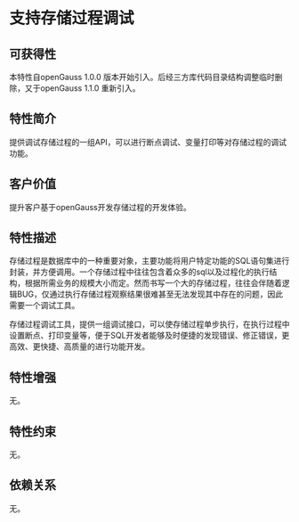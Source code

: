 # 支持存储过程调试<a name="ZH-CN_TOPIC_0000001163057482"></a>

## 可获得性<a name="section1076382216287"></a>

本特性自openGauss 1.0.0 版本开始引入。后经三方库代码目录结构调整临时删除，又于openGauss 1.1.0 重新引入。

## 特性简介<a name="section732915401281"></a>

提供调试存储过程的一组API，可以进行断点调试、变量打印等对存储过程的调试功能。

## 客户价值<a name="section103921852122817"></a>

提升客户基于openGauss开发存储过程的开发体验。

## 特性描述<a name="section811017719290"></a>

存储过程是数据库中的一种重要对象，主要功能将用户特定功能的SQL语句集进行封装，并方便调用。一个存储过程中往往包含着众多的sql以及过程化的执行结构，根据所需业务的规模大小而定。然而书写一个大的存储过程，往往会伴随着逻辑BUG，仅通过执行存储过程观察结果很难甚至无法发现其中存在的问题，因此需要一个调试工具。

存储过程调试工具，提供一组调试接口，可以使存储过程单步执行，在执行过程中设置断点、打印变量等，便于SQL开发者能够及时便捷的发现错误、修正错误，更高效、更快捷、高质量的进行功能开发。

## 特性增强<a name="section1359382119297"></a>

无。

## 特性约束<a name="section13355203802911"></a>

无。

## 依赖关系<a name="section101449415302"></a>

无。

